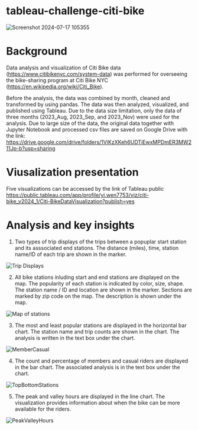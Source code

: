 # tableau-challenge-citi-bike

![Screenshot 2024-07-17 105355](https://github.com/user-attachments/assets/98b60280-bbb7-4c25-8759-9dc02c484443)

# Background
Data analysis and visualization of Citi Bike data (https://www.citibikenyc.com/system-data) was performed for overseeing the bike-sharing program at Citi Bike NYC (https://en.wikipedia.org/wiki/Citi_Bike). 

Before the analysis, the data was combined by month, cleaned and transformed by using pandas. The data was then analyzed, visualized, and published using Tableau. Due to the data size limitation, only the data of three months (2023_Aug, 2023_Sep, and 2023_Nov) were used for the analysis. Due to large size of the data, the original data together with Jupyter Notebook and processed csv files are saved on Google Drive with the link: https://drive.google.com/drive/folders/1ViKzXKeh6UDTiEwxMPDmER3MW211Jp-b?usp=sharing

# Viusalization presentation

Five visualizations can be accessed by the link of Tableau public 
https://public.tableau.com/app/profile/yi.wen7753/viz/citi-bike_v2024_1/Citi-BikeDataVisualization?publish=yes

# Analysis and key insights

1. Two types of trip displays of the trips between a popuplar start station and its asssociated end stations. The distance (miles), time, station name/ID of each trip are shown in the marker. 

![Trip Displays](https://github.com/user-attachments/assets/a23dc483-44c3-4acc-877b-731530b212dd)

2. All bike stations inluding start and end stations are displayed on the map. The popularity of each station is indicated by color, size, shape. The station name / ID and location are shown in the marker.
Sections are marked by zip code on the map. The description is shown under the map.

![Map of stations](https://github.com/user-attachments/assets/87501128-cd85-419d-8481-cb307815707e)

3. The most and least popular stations are displayed in the horizontal bar chart. The station name and trip counts are shown in the chart. The analysis is written in the text box under the chart.

![MemberCasual](https://github.com/user-attachments/assets/e55ff5f8-a8f9-4f61-b60e-fca03093f29f)

4. The count and percentage of members and casual riders are displayed in the bar chart. The associated analysis is in the text box under the chart.

![TopBottomStations](https://github.com/user-attachments/assets/c321f5b6-b142-44a2-b9dd-2696dd44664f)

5. The peak and valley hours are displayed in the line chart. The visualization provides information about when the bike can be more available for the riders. 

![PeakValleyHours](https://github.com/user-attachments/assets/0fe528f5-90f5-4e7f-939c-e6c82fbc1318)
